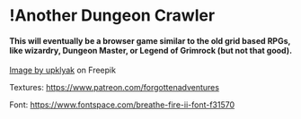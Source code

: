 # !Another Dungeon Crawler

#### This will eventually be a browser game similar to the old grid based RPGs, like wizardry, Dungeon Master, or Legend of Grimrock (but not that good).

<a href="https://www.freepik.com/free-vector/set-progress-bars-game-buttons-menu-ui-gui-elements-cartoon-interface-stone-texture-user-setting-panel-slider-pause-arrows-power-life-scale-login-password-board-vector-icons_20731575.htm#query=rpg&position=28&from_view=search&track=sph?sign-up=google">Image by upklyak</a> on Freepik


Textures:
https://www.patreon.com/forgottenadventures

Font:
https://www.fontspace.com/breathe-fire-ii-font-f31570